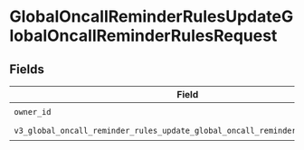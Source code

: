 # GlobalOncallReminderRulesUpdateGlobalOncallReminderRulesRequest


## Fields

| Field                                                                                                                                                      | Type                                                                                                                                                       | Required                                                                                                                                                   | Description                                                                                                                                                |
| ---------------------------------------------------------------------------------------------------------------------------------------------------------- | ---------------------------------------------------------------------------------------------------------------------------------------------------------- | ---------------------------------------------------------------------------------------------------------------------------------------------------------- | ---------------------------------------------------------------------------------------------------------------------------------------------------------- |
| `owner_id`                                                                                                                                                 | *str*                                                                                                                                                      | :heavy_check_mark:                                                                                                                                         | N/A                                                                                                                                                        |
| `v3_global_oncall_reminder_rules_update_global_oncall_reminder_rules_request`                                                                              | [models.V3GlobalOncallReminderRulesUpdateGlobalOncallReminderRulesRequest](../models/v3globaloncallreminderrulesupdateglobaloncallreminderrulesrequest.md) | :heavy_check_mark:                                                                                                                                         | N/A                                                                                                                                                        |